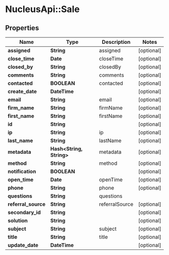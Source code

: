 # NucleusApi::Sale

## Properties
Name | Type | Description | Notes
------------ | ------------- | ------------- | -------------
**assigned** | **String** | assigned | [optional] 
**close_time** | **Date** | closeTime | [optional] 
**closed_by** | **String** | closedBy | [optional] 
**comments** | **String** | comments | [optional] 
**contacted** | **BOOLEAN** | contacted | [optional] 
**create_date** | **DateTime** |  | [optional] 
**email** | **String** | email | [optional] 
**firm_name** | **String** | firmName | [optional] 
**first_name** | **String** | firstName | [optional] 
**id** | **String** |  | [optional] 
**ip** | **String** | ip | [optional] 
**last_name** | **String** | lastName | [optional] 
**metadata** | **Hash&lt;String, String&gt;** | metadata | [optional] 
**method** | **String** | method | [optional] 
**notification** | **BOOLEAN** |  | [optional] 
**open_time** | **Date** | openTime | [optional] 
**phone** | **String** | phone | [optional] 
**questions** | **String** | questions | 
**referral_source** | **String** | referralSource | [optional] 
**secondary_id** | **String** |  | [optional] 
**solution** | **String** |  | [optional] 
**subject** | **String** | subject | [optional] 
**title** | **String** | title | [optional] 
**update_date** | **DateTime** |  | [optional] 


